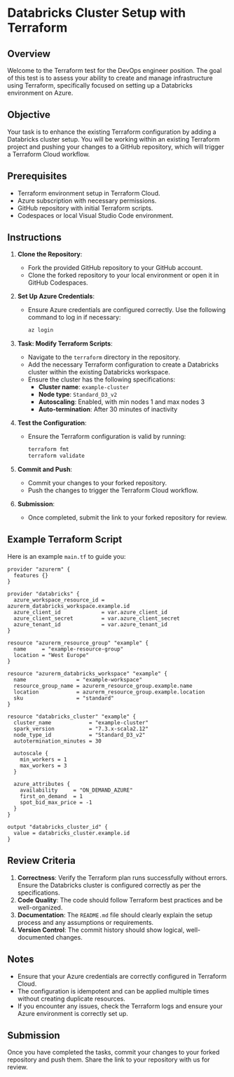 
# Databricks Cluster Setup with Terraform

## Overview

Welcome to the Terraform test for the DevOps engineer position. The goal of this test is to assess your ability to create and manage infrastructure using Terraform, specifically focused on setting up a Databricks environment on Azure.

## Objective

Your task is to enhance the existing Terraform configuration by adding a Databricks cluster setup. You will be working within an existing Terraform project and pushing your changes to a GitHub repository, which will trigger a Terraform Cloud workflow.

## Prerequisites

- Terraform environment setup in Terraform Cloud.
- Azure subscription with necessary permissions.
- GitHub repository with initial Terraform scripts.
- Codespaces or local Visual Studio Code environment.

## Instructions

1. **Clone the Repository**:
   - Fork the provided GitHub repository to your GitHub account.
   - Clone the forked repository to your local environment or open it in GitHub Codespaces.

2. **Set Up Azure Credentials**:
   - Ensure Azure credentials are configured correctly. Use the following command to log in if necessary:
     ```sh
     az login
     ```

3. **Task: Modify Terraform Scripts**:
   - Navigate to the `terraform` directory in the repository.
   - Add the necessary Terraform configuration to create a Databricks cluster within the existing Databricks workspace.
   - Ensure the cluster has the following specifications:
     - **Cluster name**: `example-cluster`
     - **Node type**: `Standard_D3_v2`
     - **Autoscaling**: Enabled, with min nodes 1 and max nodes 3
     - **Auto-termination**: After 30 minutes of inactivity

4. **Test the Configuration**:
   - Ensure the Terraform configuration is valid by running:
     ```sh
     terraform fmt
     terraform validate
     ```

5. **Commit and Push**:
   - Commit your changes to your forked repository.
   - Push the changes to trigger the Terraform Cloud workflow.

6. **Submission**:
   - Once completed, submit the link to your forked repository for review.

## Example Terraform Script

Here is an example `main.tf` to guide you:

```hcl
provider "azurerm" {
  features {}
}

provider "databricks" {
  azure_workspace_resource_id = azurerm_databricks_workspace.example.id
  azure_client_id             = var.azure_client_id
  azure_client_secret         = var.azure_client_secret
  azure_tenant_id             = var.azure_tenant_id
}

resource "azurerm_resource_group" "example" {
  name     = "example-resource-group"
  location = "West Europe"
}

resource "azurerm_databricks_workspace" "example" {
  name                = "example-workspace"
  resource_group_name = azurerm_resource_group.example.name
  location            = azurerm_resource_group.example.location
  sku                 = "standard"
}

resource "databricks_cluster" "example" {
  cluster_name            = "example-cluster"
  spark_version           = "7.3.x-scala2.12"
  node_type_id            = "Standard_D3_v2"
  autotermination_minutes = 30

  autoscale {
    min_workers = 1
    max_workers = 3
  }

  azure_attributes {
    availability     = "ON_DEMAND_AZURE"
    first_on_demand  = 1
    spot_bid_max_price = -1
  }
}

output "databricks_cluster_id" {
  value = databricks_cluster.example.id
}
```

## Review Criteria

1. **Correctness**: Verify the Terraform plan runs successfully without errors. Ensure the Databricks cluster is configured correctly as per the specifications.
2. **Code Quality**: The code should follow Terraform best practices and be well-organized.
3. **Documentation**: The `README.md` file should clearly explain the setup process and any assumptions or requirements.
4. **Version Control**: The commit history should show logical, well-documented changes.

## Notes

- Ensure that your Azure credentials are correctly configured in Terraform Cloud.
- The configuration is idempotent and can be applied multiple times without creating duplicate resources.
- If you encounter any issues, check the Terraform logs and ensure your Azure environment is correctly set up.

## Submission

Once you have completed the tasks, commit your changes to your forked repository and push them. Share the link to your repository with us for review.

